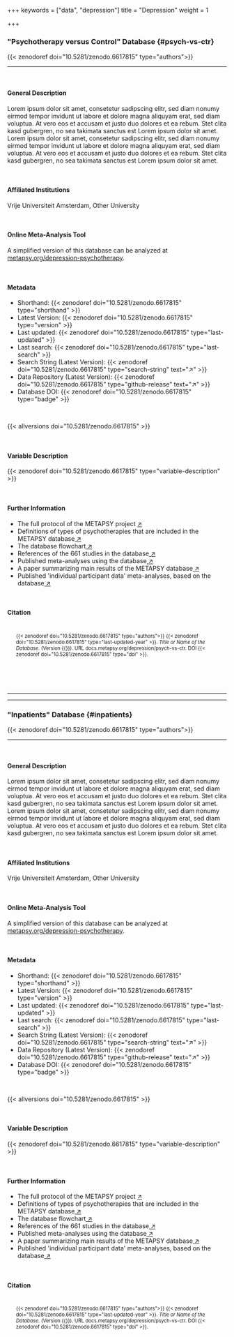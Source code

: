 +++
keywords = ["data", "depression"]
title = "Depression"
weight = 1

+++
### "Psychotherapy versus Control" Database {#psych-vs-ctr}

{{< zenodoref doi="10.5281/zenodo.6617815" type="authors">}}

***

<br>

#### General Description

Lorem ipsum dolor sit amet, consetetur sadipscing elitr, sed diam nonumy eirmod tempor invidunt ut labore et dolore magna aliquyam erat, sed diam voluptua. At vero eos et accusam et justo duo dolores et ea rebum. Stet clita kasd gubergren, no sea takimata sanctus est Lorem ipsum dolor sit amet. Lorem ipsum dolor sit amet, consetetur sadipscing elitr, sed diam nonumy eirmod tempor invidunt ut labore et dolore magna aliquyam erat, sed diam voluptua. At vero eos et accusam et justo duo dolores et ea rebum. Stet clita kasd gubergren, no sea takimata sanctus est Lorem ipsum dolor sit amet.

<br>

#### Affiliated Institutions

Vrije Universiteit Amsterdam, Other University

<br>

#### Online Meta-Analysis Tool

A simplified version of this database can be analyzed at <a href="https://www.metapsy.org/depression-psychotherapy" target="_blank">metapsy.org/depression-psychotherapy</a>.

<br>

#### Metadata

* Shorthand: {{< zenodoref doi="10.5281/zenodo.6617815" type="shorthand" >}}
* Latest Version: {{< zenodoref doi="10.5281/zenodo.6617815" type="version" >}}
* Last updated: {{< zenodoref doi="10.5281/zenodo.6617815" type="last-updated" >}}
* Last search: {{< zenodoref doi="10.5281/zenodo.6617815" type="last-search" >}}
* Search String (Latest Version): {{< zenodoref doi="10.5281/zenodo.6617815" type="search-string" text="↗" >}}
* Data Repository (Latest Version): {{< zenodoref doi="10.5281/zenodo.6617815" type="github-release" text="↗" >}}
* Database DOI: {{< zenodoref doi="10.5281/zenodo.6617815" type="badge" >}}

<br>

{{< allversions doi="10.5281/zenodo.6617815" >}}

<br>

#### Variable Description

{{< zenodoref doi="10.5281/zenodo.6617815" type="variable-description" >}}

<br>

#### Further Information

<ul>
<li>The full protocol of the METAPSY project <a href="/uploads/protocol.pdf" target="_blank">↗</a></li>
<li>Definitions of types of psychotherapies that are included in the METAPSY database<a href="/uploads/psychotherapies.pdf" target="_blank"> ↗</a></li>
<li>The database flowchart<a href="/uploads/flowchart.pdf" target="_blank"> ↗</a></li>
<li>References of the 661 studies in the database<a href="/uploads/references.pdf" target="_blank"> ↗</a></li>
<li>Published meta-analyses using the database<a href="/uploads/published_meta_analyses.pdf" target="_blank"> ↗</a></li>
<li>A paper summarizing main results of the METAPSY database<a href="/uploads/summary_metapsy.pdf" target="_blank"> ↗</a></li>
<li>Published 'individual participant data'  meta-analyses, based on the database<a href="/uploads/ipd_ma.pdf" target="_blank"> ↗</a></li>
</ul>

<br>

#### Citation

<div class="citation" style='background-color: var(--body-color); padding: 20px 20px 20px 20px; font-size: 80%; -webkit-filter: grayscale(100%); filter: grayscale(100%);'>
{{< zenodoref doi="10.5281/zenodo.6617815" type="authors">}}
{{< zenodoref doi="10.5281/zenodo.6617815" type="last-updated-year" >}}.
<i>Title or Name of the Database.</i>
(Version {{<zenodoref doi="10.5281/zenodo.6617815" type="version">}}).
URL docs.metapsy.org/depression/psych-vs-ctr.
DOI {{< zenodoref doi="10.5281/zenodo.6617815" type="doi" >}}.
</div>

<br></br>

***

***

### "Inpatients" Database {#inpatients}

{{< zenodoref doi="10.5281/zenodo.6617815" type="authors">}}

***

<br>

#### General Description

Lorem ipsum dolor sit amet, consetetur sadipscing elitr, sed diam nonumy eirmod tempor invidunt ut labore et dolore magna aliquyam erat, sed diam voluptua. At vero eos et accusam et justo duo dolores et ea rebum. Stet clita kasd gubergren, no sea takimata sanctus est Lorem ipsum dolor sit amet. Lorem ipsum dolor sit amet, consetetur sadipscing elitr, sed diam nonumy eirmod tempor invidunt ut labore et dolore magna aliquyam erat, sed diam voluptua. At vero eos et accusam et justo duo dolores et ea rebum. Stet clita kasd gubergren, no sea takimata sanctus est Lorem ipsum dolor sit amet.

<br>

#### Affiliated Institutions

Vrije Universiteit Amsterdam, Other University

<br>

#### Online Meta-Analysis Tool

A simplified version of this database can be analyzed at <a href="https://www.metapsy.org/depression-psychotherapy" target="_blank">metapsy.org/depression-psychotherapy</a>.

<br>

#### Metadata

* Shorthand: {{< zenodoref doi="10.5281/zenodo.6617815" type="shorthand" >}}
* Latest Version: {{< zenodoref doi="10.5281/zenodo.6617815" type="version" >}}
* Last updated: {{< zenodoref doi="10.5281/zenodo.6617815" type="last-updated" >}}
* Last search: {{< zenodoref doi="10.5281/zenodo.6617815" type="last-search" >}}
* Search String (Latest Version): {{< zenodoref doi="10.5281/zenodo.6617815" type="search-string" text="↗" >}}
* Data Repository (Latest Version): {{< zenodoref doi="10.5281/zenodo.6617815" type="github-release" text="↗" >}}
* Database DOI: {{< zenodoref doi="10.5281/zenodo.6617815" type="badge" >}}

<br>

{{< allversions doi="10.5281/zenodo.6617815" >}}

<br>

#### Variable Description

{{< zenodoref doi="10.5281/zenodo.6617815" type="variable-description" >}}

<br>

#### Further Information

<ul>
<li>The full protocol of the METAPSY project <a href="/uploads/protocol.pdf" target="_blank">↗</a></li>
<li>Definitions of types of psychotherapies that are included in the METAPSY database<a href="/uploads/psychotherapies.pdf" target="_blank"> ↗</a></li>
<li>The database flowchart<a href="/uploads/flowchart.pdf" target="_blank"> ↗</a></li>
<li>References of the 661 studies in the database<a href="/uploads/references.pdf" target="_blank"> ↗</a></li>
<li>Published meta-analyses using the database<a href="/uploads/published_meta_analyses.pdf" target="_blank"> ↗</a></li>
<li>A paper summarizing main results of the METAPSY database<a href="/uploads/summary_metapsy.pdf" target="_blank"> ↗</a></li>
<li>Published 'individual participant data'  meta-analyses, based on the database<a href="/uploads/ipd_ma.pdf" target="_blank"> ↗</a></li>
</ul>

<br>

#### Citation

<div class="citation" style='background-color: var(--body-color); padding: 20px 20px 20px 20px; font-size: 80%; -webkit-filter: grayscale(100%); filter: grayscale(100%);'>
{{< zenodoref doi="10.5281/zenodo.6617815" type="authors">}}
{{< zenodoref doi="10.5281/zenodo.6617815" type="last-updated-year" >}}.
<i>Title or Name of the Database.</i>
(Version {{<zenodoref doi="10.5281/zenodo.6617815" type="version">}}).
URL docs.metapsy.org/depression/psych-vs-ctr.
DOI {{< zenodoref doi="10.5281/zenodo.6617815" type="doi" >}}.
</div>

<br></br>